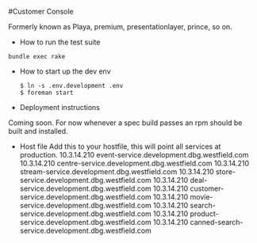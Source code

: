 #Customer Console

Formerly known as Playa, premium, presentationlayer, prince, so on.

* How to run the test suite

`bundle exec rake`

* How to start up the dev env

      $ ln -s .env.development .env
      $ foreman start

* Deployment instructions

Coming soon. For now whenever a spec build passes an rpm should be built and installed.


* Host file
Add this to your hostfile, this will point all services at production.
10.3.14.210  event-service.development.dbg.westfield.com
10.3.14.210  centre-service.development.dbg.westfield.com
10.3.14.210  stream-service.development.dbg.westfield.com
10.3.14.210  store-service.development.dbg.westfield.com
10.3.14.210  deal-service.development.dbg.westfield.com
10.3.14.210  customer-service.development.dbg.westfield.com
10.3.14.210  movie-service.development.dbg.westfield.com
10.3.14.210  search-service.development.dbg.westfield.com
10.3.14.210  product-service.development.dbg.westfield.com
10.3.14.210  canned-search-service.development.dbg.westfield.com
